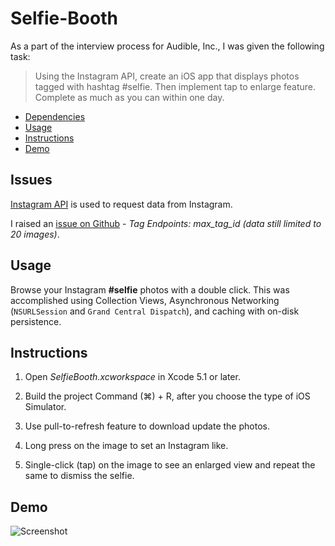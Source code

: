 # Selfie-Booth

As a part of the interview process for Audible, Inc., I was given the following task:

>Using the Instagram API, create an iOS app that displays photos tagged with hashtag #selfie. Then implement tap to enlarge feature. Complete as much as you can within one day.


- [Dependencies](#dependencies)
- [Usage](#usage)
- [Instructions](#instructions)
- [Demo](#demo)

## Issues 

[Instagram API](http://instagram.com/developer/) is used to request data from Instagram.

I raised an [issue on Github](https://github.com/Instagram/instagram-ruby-gem/issues/140) - *Tag Endpoints: max_tag_id (data still limited to 20 images)*.

## Usage

Browse your Instagram **#selfie** photos with a double click. This was accomplished using Collection Views, Asynchronous Networking (`NSURLSession` and `Grand Central Dispatch`), and caching with on-disk persistence.

## Instructions 

1) Open *SelfieBooth.xcworkspace* in Xcode 5.1 or later.

2) Build the project Command (⌘) + R, after you choose the type of iOS Simulator.

3) Use pull-to-refresh feature to download update the photos.

4) Long press on the image to set an Instagram like.

5) Single-click (tap) on the image to see an enlarged view and repeat the same to dismiss the selfie.

## Demo
![Screenshot](http://i.imgur.com/thjWsSh.gif)
